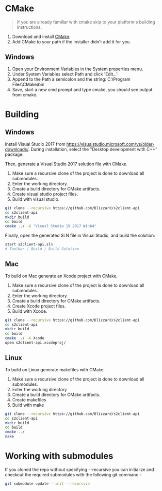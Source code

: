 CMake
=====
> If you are already familiar with cmake skip to your platform's building instructions.

1. Download and install [CMake](https://cmake.org/download/).
2. Add CMake to your path if the installer didn't add it for you.

Windows
-------
1. Open your Environment Variables in the System properties menu.
2. Under System Variables select Path and click 'Edit...'
3. Append to the Path a semicolon and the string: C:\Program Files\CMake\bin
4. Save, start a new cmd prompt and type cmake, you should see output from cmake.


Building
========

Windows
-------

Install Visual Studio 2017 from https://visualstudio.microsoft.com/vs/older-downloads/. During installation, select the "Desktop development with C++" package.

Then, generate a Visual Studio 2017 solution file with CMake.

1. Make sure a recursive clone of the project is done to download all submodules.
2. Enter the working directory.
3. Create a build directory for CMake artifacts.
4. Create visual studio project files.
5. Build with visual studio.

```bash
git clone --recursive https://github.com/Blizzard/s2client-api
cd s2client-api
mkdir build
cd build
cmake ../ -G "Visual Studio 15 2017 Win64"
```

Finally, open the generated SLN file in Visual Studio, and build the solution:

```bash
start s2client-api.sln
# Toolbar / Build / Build Solution
```

Mac
-------

To build on Mac generate an Xcode project with CMake.

1. Make sure a recursive clone of the project is done to download all submodules.
2. Enter the working directory.
3. Create a build directory for CMake artifacts.
4. Create Xcode project files.
5. Build with Xcode.

```bash
git clone --recursive https://github.com/Blizzard/s2client-api
cd s2client-api
mkdir build
cd build
cmake ../ -G Xcode
open s2client-api.xcodeproj/
```

Linux
-----

To build on Linux generate makefiles with CMake.

1. Make sure a recursive clone of the project is done to download all submodules.
2. Enter the working directory
3. Create a build directory for CMake artifacts.
4. Create makefiles
5. Build with make

```bash
git clone --recursive https://github.com/Blizzard/s2client-api
cd s2client-api
mkdir build
cd build
cmake ../
make
```

Working with submodules
=======================

If you cloned the repo without specifying --recursive you can initialize and checkout
the required submodules with the following git command -

```bash
git submodule update --init --recursive
```
